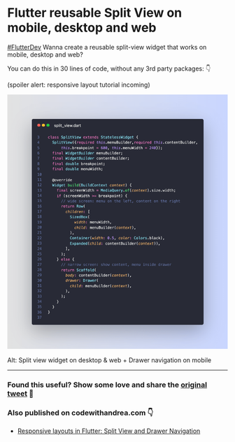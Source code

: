 # Flutter reusable Split View on mobile, desktop and web

[#FlutterDev](https://twitter.com/hashtag/FlutterDev?src=hashtag_click) Wanna create a reusable split-view widget that works on mobile, desktop and web?

You can do this in 30 lines of code, without any 3rd party packages: 👇

(spoiler alert: responsive layout tutorial incoming)

![](002_split_view.png)

Alt: Split view widget on desktop & web + Drawer navigation on mobile

---

### Found this useful? Show some love and share the [original tweet](https://twitter.com/biz84/status/1417510791146770432) 🙏

### Also published on codewithandrea.com 👇

- [Responsive layouts in Flutter: Split View and Drawer Navigation](https://codewithandrea.com/articles/flutter-responsive-layouts-split-view-drawer-navigation/)
